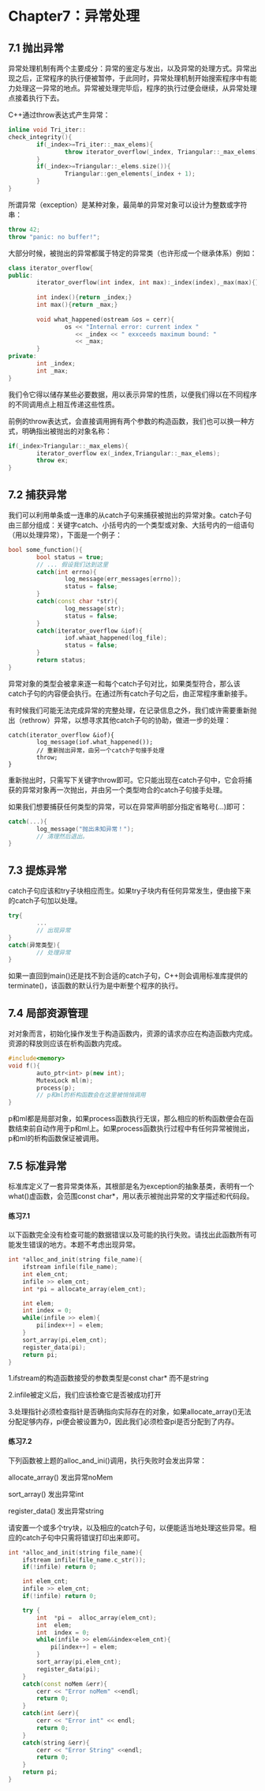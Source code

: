 # Chapter7：异常处理

## 7.1 抛出异常

异常处理机制有两个主要成分：异常的鉴定与发出，以及异常的处理方式。异常出现之后，正常程序的执行便被暂停，于此同时，异常处理机制开始搜索程序中有能力处理这一异常的地点。异常被处理完毕后，程序的执行过便会继续，从异常处理点接着执行下去。

C++通过throw表达式产生异常：

```c++
inline void Tri_iter::
check_integrity(){
		if(_index>=Tri_iter::_max_elems){
				throw iterator_overflow(_index, Triangular::_max_elems)
		}
		if(_index>=Triangular::_elems.size()){
				Triangular::gen_elements(_index + 1);
		}
}
```

所谓异常（exception）是某种对象，最简单的异常对象可以设计为整数或字符串：

```c++
throw 42;
throw "panic: no buffer!";
```

大部分时候，被抛出的异常都属于特定的异常类（也许形成一个继承体系）例如：

```c++
class iterator_overflow{
public:
		iterator_overflow(int index, int max):_index(index),_max(max){}
		
		int index(){return _index;}
		int max(){return _max;}
		
		void what_happened(ostream &os = cerr){
				os << "Internal error: current index "
				   << _index << " exxceeds maximum bound: "
				   << _max;
		}
private:
		int _index;
		int _max;
}
```

我们令它得以储存某些必要数据，用以表示异常的性质，以便我们得以在不同程序的不同调用点上相互传递这些性质。

前例的throw表达式，会直接调用拥有两个参数的构造函数，我们也可以换一种方式，明确指出被抛出的对象名称：

```c++
if(_index>Triangular::_max_elems){
		iterator_overflow ex(_index,Triangular::_max_elems);
		throw ex;
}
```

## 7.2 捕获异常

我们可以利用单条或一连串的从catch子句来捕获被抛出的异常对象。catch子句由三部分组成：关键字catch、小括号内的一个类型或对象、大括号内的一组语句（用以处理异常），下面是一个例子：

```c++
bool some_function(){
		bool status = true;
		// ... 假设我们达到这里
		catch(int errno){
				log_message(err_messages[errno]);
				status = false;
		}
		catch(const char *str){
				log_message(str);
				status = false;
		}
		catch(iterator_overflow &iof){
				iof.whaat_happened(log_file);
				status = false;
		}
		return status;
}
```

异常对象的类型会被拿来逐一和每个catch子句对比，如果类型符合，那么该catch子句的内容便会执行。在通过所有catch子句之后，由正常程序重新接手。

有时候我们可能无法完成异常的完整处理，在记录信息之外，我们或许需要重新抛出（rethrow）异常，以想寻求其他catch子句的协助，做进一步的处理：

```c=+
catch(iterator_overflow &iof){
		log_message(iof.what_happened());
		// 重新抛出异常，由另一个catch子句接手处理
		throw;
}
```

重新抛出时，只需写下关键字throw即可。它只能出现在catch子句中，它会将捕获的异常对象再一次抛出，并由另一个类型吻合的catch子句接手处理。

如果我们想要捕获任何类型的异常，可以在异常声明部分指定省略号(...)即可：

```c++
catch(...){
		log_message("抛出未知异常！");
		// 清理然后退出。
}
```

## 7.3 提炼异常

catch子句应该和try子块相应而生。如果try子块内有任何异常发生，便由接下来的catch子句加以处理。

```c++
try{
		...
		// 出现异常
}
catch(异常类型){
		// 处理异常
}
```

如果一直回到main()还是找不到合适的catch子句，C++则会调用标准库提供的terminate()，该函数的默认行为是中断整个程序的执行。

## 7.4 局部资源管理

对对象而言，初始化操作发生于构造函数内，资源的请求亦应在构造函数内完成。资源的释放则应该在析构函数内完成。

```c++
#include<memory>
void f(){
		auto_ptr<int> p(new int);
		MutexLock ml(m);
		process(p);
		// p和ml的析构函数会在这里被悄悄调用
}
```

p和ml都是局部对象，如果process函数执行无误，那么相应的析构函数便会在函数结束前自动作用于p和ml上。如果process函数执行过程中有任何异常被抛出，p和ml的析构函数保证被调用。

## 7.5 标准异常

标准库定义了一套异常类体系，其根部是名为exception的抽象基类，表明有一个what()虚函数，会范围const char*，用以表示被抛出异常的文字描述和代码段。

#### 练习7.1

以下函数完全没有检查可能的数据错误以及可能的执行失败。请找出此函数所有可能发生错误的地方。本题不考虑出现异常。

```c++
int *alloc_and_init(string file_name){
    ifstream infile(file_name); 
    int elem_cnt;
    infile >> elem_cnt;
    int *pi = allocate_array(elem_cnt);

    int elem;
    int index = 0;
    while(infile >> elem){
        pi[index++] = elem;
    }
    sort_array(pi,elem_cnt);
    register_data(pi);
    return pi;
}
```

1.ifstream的构造函数接受的参数类型是const char* 而不是string

2.infile被定义后，我们应该检查它是否被成功打开

3.处理指针必须检查指针是否确指向实际存在的对象，如果allocate_array()无法分配足够内存，pi便会被设置为0，因此我们必须检查pi是否分配到了内存。

#### 练习7.2 

下列函数被上题的alloc_and_ini()调用，执行失败时会发出异常：

allocate_array()  发出异常noMem

sort_array() 发出异常int

register_data()  发出异常string

请安置一个或多个try块，以及相应的catch子句，以便能适当地处理这些异常。相应的catch子句中只需将错误打印出来即可。

```c++
int *alloc_and_init(string file_name){
    ifstream infile(file_name.c_str());
    if(!infile) return 0;

    int elem_cnt;
    infile >> elem_cnt;
    if(!infile) return 0;

    try {
        int  *pi =  alloc_array(elem_cnt);
        int  elem;
        int  index = 0;
        while(infile >> elem&&index<elem_cnt){
            pi[index++] = elem;
        }
        sort_array(pi,elem_cnt);
        register_data(pi);
    }
    catch(const noMem &err){
        cerr << "Error noMem" <<endl;
        return 0;
    }
    catch(int &err){
        cerr << "Error int" << endl;
        return 0;
    }
    catch(string &err){
        cerr << "Error String" <<endl;
        return 0;
    }
    return pi;
}
```

